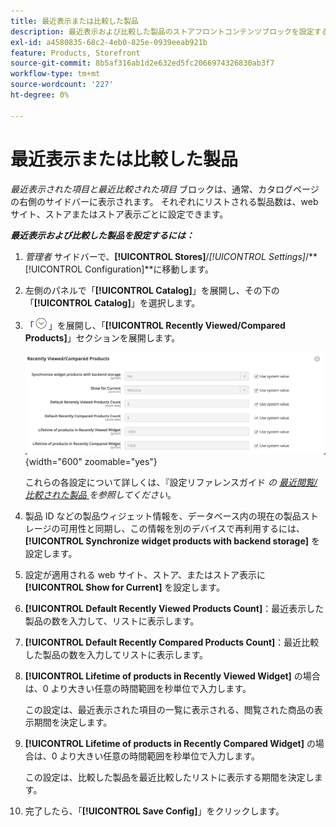 ```yaml
---
title: 最近表示または比較した製品
description: 最近表示および比較した製品のストアフロントコンテンツブロックを設定する方法について説明します。
exl-id: a4580835-68c2-4eb0-825e-0939eeab921b
feature: Products, Storefront
source-git-commit: 8b5af316ab1d2e632ed5fc2066974326830ab3f7
workflow-type: tm+mt
source-wordcount: '227'
ht-degree: 0%

---
```


# 最近表示または比較した製品

_最近表示された項目と最近比較された項目_ ブロックは、通常、カタログページの右側のサイドバーに表示されます。 それぞれにリストされる製品数は、web サイト、ストアまたはストア表示ごとに設定できます。

**_最近表示および比較した製品を設定するには：_**

1. _管理者_ サイドバーで、**[!UICONTROL Stores]**/_[!UICONTROL Settings]_/**[!UICONTROL Configuration]**に移動します。

1. 左側のパネルで「**[!UICONTROL Catalog]**」を展開し、その下の「**[!UICONTROL Catalog]**」を選択します。

1. 「![ 展開セレクター ](../assets/icon-display-expand.png)」を展開し、「**[!UICONTROL Recently Viewed/Compared Products]**」セクションを展開します。

   ![ カタログの設定 – 最近表示または比較した製品 ](../configuration-reference/catalog/assets/catalog-recently-viewed-and-compared-products.png){width="600" zoomable="yes"}

   これらの各設定について詳しくは、『設定リファレンスガイド _の [ 最近閲覧/比較された製品 ](../configuration-reference/catalog/catalog.md#recently-viewedcompared-products) を参照してください_。

1. 製品 ID などの製品ウィジェット情報を、データベース内の現在の製品ストレージの可用性と同期し、この情報を別のデバイスで再利用するには、**[!UICONTROL Synchronize widget products with backend storage]** を設定します。

1. 設定が適用される web サイト、ストア、またはストア表示に **[!UICONTROL Show for Current]** を設定します。

1. **[!UICONTROL Default Recently Viewed Products Count]**：最近表示した製品の数を入力して、リストに表示します。

1. **[!UICONTROL Default Recently Compared Products Count]**：最近比較した製品の数を入力してリストに表示します。

1. **[!UICONTROL Lifetime of products in Recently Viewed Widget]** の場合は、0 より大きい任意の時間範囲を秒単位で入力します。

   この設定は、最近表示された項目の一覧に表示される、閲覧された商品の表示期間を決定します。

1. **[!UICONTROL Lifetime of products in Recently Compared Widget]** の場合は、0 より大きい任意の時間範囲を秒単位で入力します。

   この設定は、比較した製品を最近比較したリストに表示する期間を決定します。

1. 完了したら、「**[!UICONTROL Save Config]**」をクリックします。
